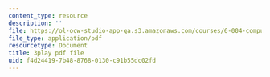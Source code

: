 ```yaml
---
content_type: resource
description: ''
file: https://ol-ocw-studio-app-qa.s3.amazonaws.com/courses/6-004-computation-structures-spring-2017/f4d244197b4887680130c91b55dc02fd_3VGZANOQXAM.pdf
file_type: application/pdf
resourcetype: Document
title: 3play pdf file
uid: f4d24419-7b48-8768-0130-c91b55dc02fd
---
```

